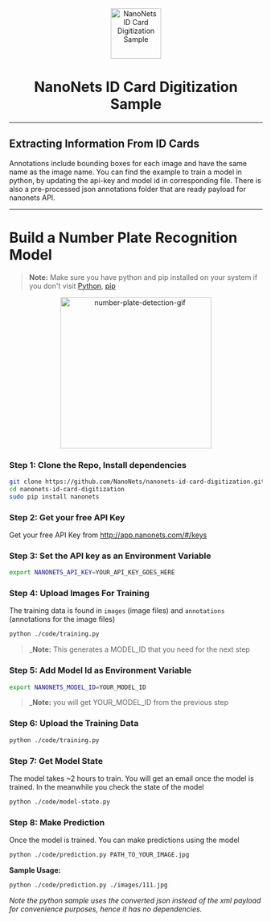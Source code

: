 <div align="center">
  <a href="https://nanonets.com/">
    <img src="https://nanonets.com/logo.png" alt="NanoNets ID Card Digitization Sample" width="100"/>
    </a>
</div>

<h1 align="center">NanoNets ID Card Digitization Sample</h1>

** **

## Extracting Information From ID Cards


Annotations include bounding boxes for each image and have the same name as the image name. You can find the example to train a model in python, by updating the api-key and model id in corresponding file. There is also a pre-processed json annotations folder that are ready payload for nanonets API.


** **

# Build a Number Plate Recognition Model

>**Note:** Make sure you have python and pip installed on your system if you don't visit
[Python](https://www.python.org/downloads/release/python-2714/), 
[pip](https://pip.pypa.io/en/stable/installing/)

<div align="center">
    <img src="https://github.com/NanoNets/nanonets-ocr-sample-python/blob/master/demo/results.gif" alt="number-plate-detection-gif" width = "300"/>
</div>

### Step 1: Clone the Repo, Install dependencies
```bash
git clone https://github.com/NanoNets/nanonets-id-card-digitization.git
cd nanonets-id-card-digitization
sudo pip install nanonets
```

### Step 2: Get your free API Key
Get your free API Key from http://app.nanonets.com/#/keys

### Step 3: Set the API key as an Environment Variable
```bash
export NANONETS_API_KEY=YOUR_API_KEY_GOES_HERE
```

### Step 4: Upload Images For Training
The training data is found in ```images``` (image files) and ```annotations``` (annotations for the image files)
```bash
python ./code/training.py
```
 >_**Note:** This generates a MODEL_ID that you need for the next step

### Step 5: Add Model Id as Environment Variable
```bash
export NANONETS_MODEL_ID=YOUR_MODEL_ID
```
 >_**Note:** you will get YOUR_MODEL_ID from the previous step

### Step 6: Upload the Training Data
```bash
python ./code/training.py
```

### Step 7: Get Model State
The model takes ~2 hours to train. You will get an email once the model is trained. In the meanwhile you check the state of the model
```bash
python ./code/model-state.py
```

### Step 8: Make Prediction
Once the model is trained. You can make predictions using the model
```bash
python ./code/prediction.py PATH_TO_YOUR_IMAGE.jpg
```

**Sample Usage:**
```bash
python ./code/prediction.py ./images/111.jpg
```


*Note the python sample uses the converted json instead of the xml payload for convenience purposes, hence it has no dependencies.*
